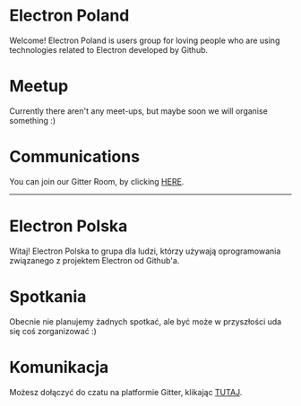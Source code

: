 # Electron Poland

Welcome! Electron Poland is users group for loving people who are using technologies related to Electron developed by Github.

# Meetup

Currently there aren't any meet-ups, but maybe soon we will organise something :)

# Communications

You can join our Gitter Room, by clicking [HERE](https://gitter.im/electron-poland/Lobby).

----------------------------------------------------------------------------------------------------------------------------------------

# Electron Polska

Witaj! Electron Polska to grupa dla ludzi, którzy używają oprogramowania związanego z projektem Electron od Github'a.

# Spotkania

Obecnie nie planujemy żadnych spotkać, ale być może w przyszłości uda się coś zorganizować :)

# Komunikacja

Możesz dołączyć do czatu na platformie Gitter, klikając [TUTAJ](https://gitter.im/electron-poland/Lobby).
